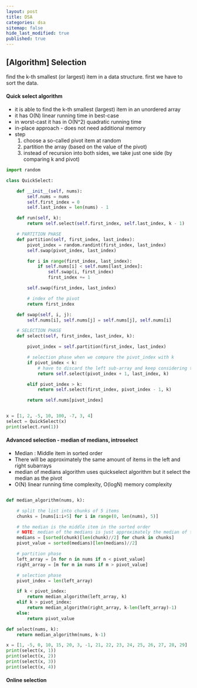 ```yaml
---
layout: post
title: DSA 
categories: dsa
sitemap: false
hide_last_modified: true
published: true
---
```


## [Algorithm] Selection
find the k-th smallest (or largest) item in a data structure. first we have to sort the data.

#### Quick select algorithm
- it is able to find the k-th smallest (largest) item in an unordered array
- it has O(N) linear running time in best-case
- in worst-cast it has in O(N^2) quadratic running time
- in-place approach - does not need additional memory
- step
  1. choose a so-called pivot item at random
  2. partition the array (based on the value of the pivot)
  3. instead of recursion into both sides, we take just one side (by comparing k and pivot)
     
~~~python
import random

class QuickSelect:

    def __init__(self, nums):
        self.nums = nums
        self.first_index = 0
        self.last_index = len(nums) - 1

    def run(self, k):
        return self.select(self.first_index, self.last_index, k - 1)

    # PARTITION PHASE
    def partition(self, first_index, last_index):
        pivot_index = random.randint(first_index, last_index)
        self.swap(pivot_index, last_index)

        for i in range(first_index, last_index):
            if self.nums[i] < self.nums[last_index]:
                self.swap(i, first_index)
                first_index += 1

        self.swap(first_index, last_index)

        # index of the pivot
        return first_index

    def swap(self, i, j):
        self.nums[i], self.nums[j] = self.nums[j], self.nums[i]

    # SELECTION PHASE
    def select(self, first_index, last_index, k):

        pivot_index = self.partition(first_index, last_index)

        # selection phase when we compare the pivot_index with k
        if pivot_index < k:
            # have to discard the left sub-array and keep considering the items on the right
            return self.select(pivot_index + 1, last_index, k)

        elif pivot_index > k:
            return self.select(first_index, pivot_index - 1, k)

        return self.nums[pivot_index]


x = [1, 2, -5, 10, 100, -7, 3, 4]
select = QuickSelect(x)
print(select.run(1))

~~~

#### Advanced selection - median of medians, introselect
- Median : Middle item in sorted order
- There will be approximately the same amount of items in the left and right subarrays
- median of medians algorithm uses quickselect algorithm but it select the median as the pivot
- O(N) linear running time complexity, O(logN) memory complexity

~~~ python

def median_algorithm(nums, k):

    # split the list into chunks of 5 items
    chunks = [nums[i:i+5] for i in range(0, len(nums), 5)]

    # the median is the middle item in the sorted order
    # NOTE: median of the medians is just approximately the median of the original data scturcure
    medians = [sorted(chunk)[len(chunk)//2] for chunk in chunks]
    pivot_value = sorted(medians)[len(medians)//2]

    # partition phase
    left_array = [n for n in nums if n < pivot_value]
    right_array = [m for m in nums if m > pivot_value]

    # selection phase
    pivot_index = len(left_array)

    if k < pivot_index:
        return median_algorithm(left_array, k)
    elif k > pivot_index:
        return median_algorithm(right_array, k-len(left_array)-1)
    else:
        return pivot_value

def select(nums, k):
    return median_algorithm(nums, k-1)

x = [1, -5, 0, 10, 15, 20, 3, -1, 21, 22, 23, 24, 25, 26, 27, 28, 29]
print(select(x, 1))
print(select(x, 2))
print(select(x, 3))
print(select(x, 4))
~~~

#### Online selection